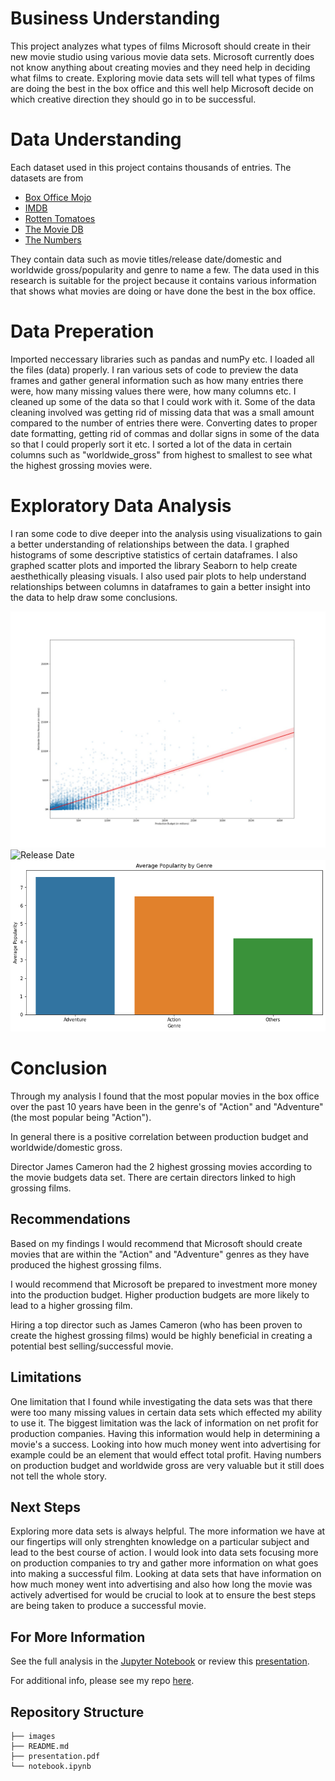 # Business Understanding

This project analyzes what types of films Microsoft should create in their new movie studio using various movie data sets. Microsoft currently does not know anything about creating movies and they need help in deciding what films to create. Exploring movie data sets will tell what types of films are doing the best in the box office and this well help Microsoft decide on which creative direction they should go in to be successful. 



# Data Understanding

Each dataset used in this project contains thousands of entries. The datasets are from
 * [Box Office Mojo](https://www.boxofficemojo.com/)
 * [IMDB](https://www.imdb.com/)
 * [Rotten Tomatoes](https://www.rottentomatoes.com/)
 * [The Movie DB](https://www.themoviedb.org/)
 * [The Numbers](https://www.the-numbers.com/)

They contain data such as movie titles/release date/domestic and worldwide gross/popularity and genre to name a few. The data used in this research is suitable for the project because it contains various information that shows what movies are doing or have done the best in the box office.



# Data Preperation

Imported neccessary libraries such as pandas and numPy etc. I loaded all the files (data) properly. I ran various sets of code to preview the data frames and gather general information such as how many entries there were, how many missing values there were, how many columns etc. I cleaned up some of the data so that I could work with it. Some of the data cleaning involved was getting rid of missing data that was a small amount compared to the number of entries there were. Converting dates to proper date formatting, getting rid of commas and dollar signs in some of the data so that I could properly sort it etc. I sorted a lot of the data in certain columns such as "worldwide_gross" from highest to smallest to see what the highest grossing movies were.

# Exploratory Data Analysis

I ran some code to dive deeper into the analysis using visualizations to gain a better understanding of relationships between the data. I graphed histograms of some descriptive statistics of certain dataframes. I also graphed scatter plots and imported the library Seaborn to help create aesthethically pleasing visuals. I also used pair plots to help understand relationships between columns in dataframes to gain a better insight into the data to help draw some conclusions. 

![Budget Gross](images/budget_wgross.jpg)
![Release Date](images/ReleaseDate.png)
![Action and Adventure](images/Action_Adventure.png)


# Conclusion

Through my analysis I found that the most popular movies in the box office over the past 10 years have been in the genre's of "Action" and "Adventure" (the most popular being "Action").

In general there is a positive correlation between production budget and worldwide/domestic gross. 

Director James Cameron had the 2 highest grossing movies according to the movie budgets data set. There are certain directors linked to high grossing films.


## Recommendations

Based on my findings I would recommend that Microsoft should create movies that are within the "Action" and "Adventure" genres as they have produced the highest grossing films. 

I would recommend that Microsoft be prepared to investment more money into the production budget. Higher production budgets are more likely to lead to a higher grossing film. 

Hiring a top director such as James Cameron (who has been proven to create the highest grossing films) would be highly beneficial in creating a potential best selling/successful movie. 


## Limitations

One limitation that I found while investigating the data sets was that there were too many missing values in certain data sets which effected my ability to use it. The biggest limitation was the lack of information on net profit for production companies. Having this information would help in determining a movie's a success. Looking into how much money went into advertising for example could be an element that would effect total profit. Having numbers on production budget and worldwide gross are very valuable but it still does not tell the whole story.



## Next Steps

Exploring more data sets is always helpful. The more information we have at our fingertips will only strenghten knowledge on a particular subject and lead to the best course of action. I would look into data sets focusing more on production companies to try and gather more information on what goes into making a successful film. Looking at data sets that have information on how much money went into advertising and also how long the movie was actively advertised for would be crucial to look at to ensure the best steps are being taken to produce a successful movie.

## For More Information

See the full analysis in the [Jupyter Notebook](notebook.ipynb) or review this [presentation](presentation.pdf).

For additional info, please see my repo [here](https://github.com/adammarianacci/Microsoft_Movie_Analysis).


## Repository Structure

```
├── images
├── README.md
├── presentation.pdf
└── notebook.ipynb
``` 


